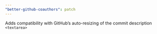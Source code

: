 ```yaml
---
"better-github-coauthors": patch
---
```


Adds compatibility with GitHub’s auto-resizing of the commit description `<textarea>`
